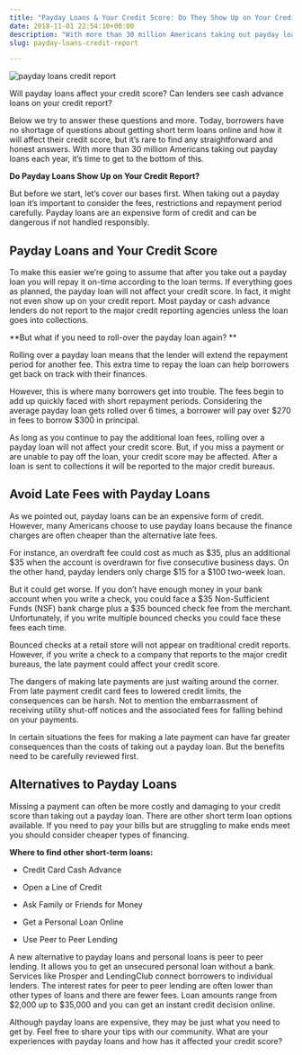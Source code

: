 ```yaml
---
title: "Payday Loans & Your Credit Score: Do They Show Up on Your Credit Report?"
date: 2018-11-01 22:54:10+00:00
description: "With more than 30 million Americans taking out payday loans each year, it’s time to find out: Do Payday Loans Show Up on Your Credit Report?"
slug: payday-loans-credit-report

---
```


![payday loans credit report](https://www.doorwaysmagazine.com/wp-content/uploads/payday_loans_credit_report-300x169.jpg)

Will payday loans affect your credit score? Can lenders see cash advance loans on your credit report?

Below we try to answer these questions and more. Today, borrowers have no shortage of questions about getting short term loans online and how it will affect their credit score, but it’s rare to find any straightforward and honest answers. With more than 30 million Americans taking out payday loans each year, it’s time to get to the bottom of this. 

**Do Payday Loans Show Up on Your Credit Report?**

But before we start, let’s cover our bases first. When taking out a payday loan it’s important to consider the fees, restrictions and repayment period carefully. Payday loans are an expensive form of credit and can be dangerous if not handled responsibly. 



## Payday Loans and Your Credit Score



To make this easier we’re going to assume that after you take out a payday loan you will repay it on-time according to the loan terms. If everything goes as planned, the payday loan will not affect your credit score. In fact, it might not even show up on your credit report. Most payday or cash advance lenders do not report to the major credit reporting agencies unless the loan goes into collections.

**But what if you need to roll-over the payday loan again? **

Rolling over a payday loan means that the lender will extend the repayment period for another fee. This extra time to repay the loan can help borrowers get back on track with their finances. 

However, this is where many borrowers get into trouble. The fees begin to add up quickly faced with short repayment periods. Considering the average payday loan gets rolled over 6 times, a borrower will pay over $270 in fees to borrow $300 in principal.

As long as you continue to pay the additional loan fees, rolling over a payday loan will not affect your credit score. But, if you miss a payment or are unable to pay off the loan, your credit score may be affected. After a loan is sent to collections it will be reported to the major credit bureaus.



## Avoid Late Fees with Payday Loans



As we pointed out, payday loans can be an expensive form of credit. However, many Americans choose to use payday loans because the finance charges are often cheaper than the alternative late fees. 

For instance, an overdraft fee could cost as much as $35, plus an additional $35 when the account is overdrawn for five consecutive business days. On the other hand, payday lenders only charge $15 for a $100 two-week loan.

But it could get worse. If you don’t have enough money in your bank account when you write a check, you could face a $35 Non-Sufficient Funds (NSF) bank charge plus a $35 bounced check fee from the merchant. Unfortunately, if you write multiple bounced checks you could face these fees each time. 

Bounced checks at a retail store will not appear on traditional credit reports. However, if you write a check to a company that reports to the major credit bureaus, the late payment could affect your credit score.

The dangers of making late payments are just waiting around the corner. From late payment credit card fees to lowered credit limits, the consequences can be harsh. Not to mention the embarrassment of receiving utility shut-off notices and the associated fees for falling behind on your payments.

In certain situations the fees for making a late payment can have far greater consequences than the costs of taking out a payday loan. But the benefits need to be carefully reviewed first.



## Alternatives to Payday Loans



Missing a payment can often be more costly and damaging to your credit score than taking out a payday loan. There are other short term loan options available. If you need to pay your bills but are struggling to make ends meet you should consider cheaper types of financing.

**Where to find other short-term loans:**




  * Credit Card Cash Advance


  * Open a Line of Credit


  * Ask Family or Friends for Money


  * Get a Personal Loan Online


  * Use Peer to Peer Lending



A new alternative to payday loans and personal loans is peer to peer lending. It allows you to get an unsecured personal loan without a bank. Services like Prosper and LendingClub connect borrowers to individual lenders. The interest rates for peer to peer lending are often lower than other types of loans and there are fewer fees. Loan amounts range from $2,000 up to $35,000 and you can get an instant credit decision online. 

Although payday loans are expensive, they may be just what you need to get by. Feel free to share your tips with our community. What are your experiences with payday loans and how has it affected your credit score?
